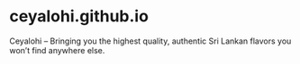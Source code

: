 # ceyalohi.github.io
Ceyalohi – Bringing you the highest quality, authentic Sri Lankan flavors you won’t find anywhere else.
